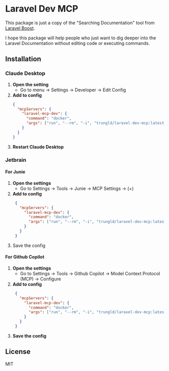 # Laravel Dev MCP
This package is just a copy of the "Searching Documentation" tool from [Laravel Boost](https://boost.laravel.com).

I hope this package will help people who just want to dig deeper into the Laravel Documentation without editing code or executing commands.

## Installation
### Claude Desktop
1. **Open the setting**
    - Go to menu -> Settings -> Developer -> Edit Config
2. **Add to config**
    ```json
    {
      "mcpServers": {
        "laravel-mcp-dev": {
          "command": "docker",
          "args": ["run", "--rm", "-i", "trungld/laravel-dev-mcp:latest"]
        }
      }
    }
    ```
3. **Restart Claude Desktop**

### Jetbrain
#### For Junie
1. **Open the settings**
    - Go to Settings -> Tools -> Junie -> MCP Settings -> (+)
2. **Add to config**
   ```json
    {
      "mcpServers": {
        "laravel-mcp-dev": {
          "command": "docker",
          "args": ["run", "--rm", "-i", "trungld/laravel-dev-mcp:latest"]
        }
      }
    }
    ```
3. Save the config

#### For Github Copilot
1. **Open the settings**
    - Go to Settings -> Tools -> Github Copilot -> Model Context Protocol (MCP) -> Configure
2. **Add to config**
   ```json
    {
      "mcpServers": {
        "laravel-mcp-dev": {
          "command": "docker",
          "args": ["run", "--rm", "-i", "trungld/laravel-dev-mcp:latest"]
        }
      }
    }
    ```
3. **Save the config**

## License
MIT

